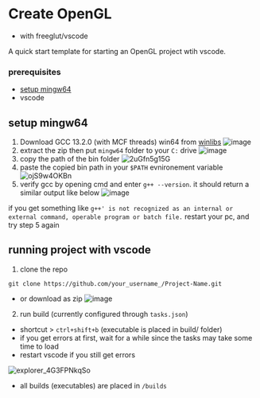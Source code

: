 # Create OpenGL
- with freeglut/vscode

A quick start template for starting an OpenGL project wtih vscode.

### prerequisites
- [setup mingw64](#setup-mingw64)
- vscode

## setup mingw64
1. Download GCC 13.2.0 (with MCF threads) win64 from [winlibs](https://winlibs.com/#:~:text=UCRT%20runtime-,GCC%2013.2.0%20(with%20MCF%20threads),-%2B%20LLVM/Clang/LLD)
   ![image](https://github.com/6undae/opengl-freeglut-nocmake/assets/91067593/63665bbb-d54a-4235-9717-eb6cd9ceb083)
2. extract the zip then put `mingw64` folder to your `C:` drive
   ![image](https://github.com/6undae/opengl-freeglut-nocmake/assets/91067593/9b2a6a06-5fc0-4860-a946-3d176a4d5814)
3. copy the path of the bin folder
   ![2uGfn5g15G](https://github.com/6undae/opengl-freeglut-nocmake/assets/91067593/1b3060f2-a16d-45db-b63f-48c3010e5bc8)
4. paste the copied bin path in your `$PATH` evnironement variable
  ![ojS9w4OKBn](https://github.com/6undae/opengl-freeglut-nocmake/assets/91067593/6b259230-ffc5-486a-9d14-24a96080b35a)
5. verify gcc by opening cmd and enter `g++ --version`. it should return a similar output like below
![image](https://github.com/6undae/opengl-freeglut-nocmake/assets/91067593/ef20c35a-4848-4879-8d9f-7f3b53118a71)

if you get something like 
```g++' is not recognized as an internal or external command, operable program or batch file.```
restart your pc, and try step 5 again

## running project with vscode
1. clone the repo
```
git clone https://github.com/your_username_/Project-Name.git
```
- or download as zip
  ![image](https://github.com/6undae/opengl-freeglut-nocmake/assets/91067593/0748b673-1be1-4c92-b528-035b1f397346)

2. run build (currently configured through `tasks.json`) 
 - shortcut > `ctrl+shift+b` (executable is placed in build/ folder)
 - if you get errors at first, wait for a while since the tasks may take some time to load
 - restart vscode if you still get errors

![explorer_4G3FPNkqSo](https://github.com/6undae/opengl-freeglut-nocmake/assets/91067593/dd017017-cfd0-4b80-8f2f-9e9553b124b2)



- all builds (executables) are placed in `/builds`
